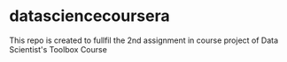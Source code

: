 # datasciencecoursera
This repo is created to fullfil the 2nd assignment in course project of Data Scientist's Toolbox Course 
